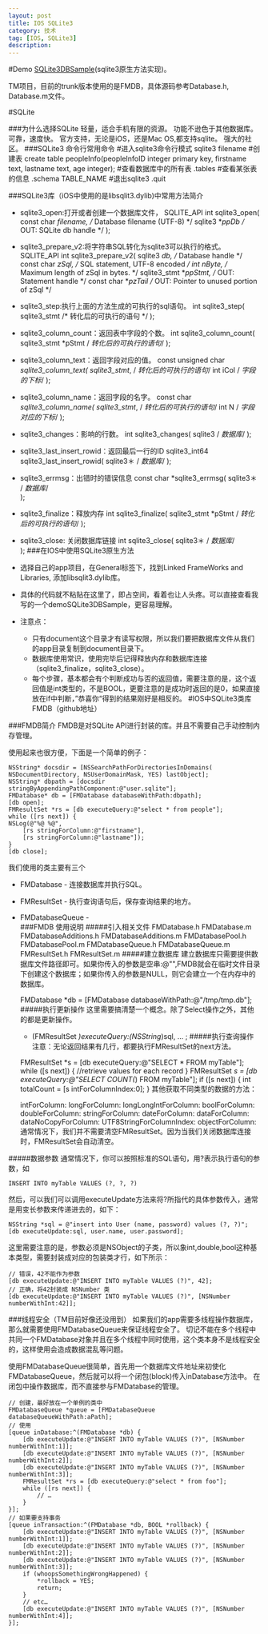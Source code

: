 ```yaml
---
layout: post
title: IOS SQLite3
category: 技术
tag: [IOS, SQLite3]
description:  
---
```



#Demo
[SQLite3DBSample](https://github.com/lbrb/SQLite3DBSample)(sqlite3原生方法实现)。

TM项目，目前的trunk版本使用的是FMDB，具体源码参考Database.h, Database.m文件。

#SQLite

###为什么选择SQLite
轻量，适合手机有限的资源。
功能不逊色于其他数据库。
可靠，速度快。
官方支持，无论是iOS，还是Mac OS,都支持sqlite。
强大的社区。
###SQLite3 命令行常用命令
	#进入sqlite3命令行模式
	sqlite3 filename
	#创建表
	create table peopleInfo(peopleInfoID integer primary key, firstname text, lastname text, age integer);
	#查看数据库中的所有表
	.tables
	#查看某张表的信息
	.schema TABLE_NAME
	#退出sqlite3
	.quit
	
###SQLite3库（iOS中使用的是libsqlit3.dylib)中常用方法简介
- sqlite3_open:打开或者创建一个数据库文件，
SQLITE_API int sqlite3_open(
  const char *filename,   /* Database filename (UTF-8) */
  sqlite3 **ppDb          /* OUT: SQLite db handle */
);

- sqlite3_prepare_v2:将字符串SQL转化为sqlite3可以执行的格式。
SQLITE_API int sqlite3_prepare_v2(
  sqlite3 *db,            /* Database handle */
  const char *zSql,       /* SQL statement, UTF-8 encoded */
  int nByte,              /* Maximum length of zSql in bytes. */
  sqlite3_stmt **ppStmt,  /* OUT: Statement handle */
  const char **pzTail     /* OUT: Pointer to unused portion of zSql */

- sqlite3_step:执行上面的方法生成的可执行的sql语句。
int  sqlite3_step(
sqlite3_stmt       /* 转化后的可执行的语句 */ 
);

- sqlite3_column_count：返回表中字段的个数。
int sqlite3_column_count(
sqlite3_stmt *pStmt  / *转化后的可执行的语句*/ 
);

- sqlite3_column_text：返回字段对应的值。
const unsigned char *sqlite3_column_text(
sqlite3_stmt*, / *转化后的可执行的语句*/ 
int iCol       / *字段的下标*/ 
);

- sqlite3_column_name：返回字段的名字。
const char *sqlite3_column_name(
sqlite3_stmt*, / *转化后的可执行的语句*/ 
 int N           / *字段对应的下标*/ 
);

- sqlite3_changes：影响的行数。
int sqlite3_changes(
sqlite3  / *数据库*/ 
);

- sqlite3_last_insert_rowid：返回最后一行的ID
sqlite3_int64 sqlite3_last_insert_rowid(
sqlite3＊ / *数据库*/ 
);

- sqlite3_errmsg：出错时的错误信息
const char *sqlite3_errmsg(
sqlite3＊   / *数据库*/  
);

- sqlite3_finalize：释放内存
int sqlite3_finalize(
sqlite3_stmt *pStmt   / *转化后的可执行的语句*/ 
);

- sqlite3_close: 关闭数据库链接
int sqlite3_close(
sqlite3＊  / *数据库*/   
);
###在IOS中使用SQLite3原生方法
- 选择自己的app项目，在General标签下，找到Linked FrameWorks and Libraries, 添加libsqlit3.dylib库。
- 具体的代码就不粘贴在这里了，即占空间，看着也让人头疼。可以直接查看我写的一个demoSQLite3DBSample，更容易理解。
- 注意点：
	- 只有document这个目录才有读写权限，所以我们要把数据库文件从我们的app目录复制到document目录下。
	- 数据库使用常识，使用完毕后记得释放内存和数据库连接（sqlite3_finalize，sqlite3_close）。
	- 每个步骤，基本都会有个判断成功与否的返回值，需要注意的是，这个返回值是int类型的，不是BOOL，更要注意的是成功时返回的是0，如果直接放在if中判断，”恭喜你“得到的结果刚好是相反的。
#IOS中SQLite3类库FMDB（github地址）

###FMDB简介
FMDB是对SQLite API进行封装的库。并且不需要自己手动控制内存管理。

使用起来也很方便，下面是一个简单的例子：

	NSString* docsdir = [NSSearchPathForDirectoriesInDomains( NSDocumentDirectory, NSUserDomainMask, YES) lastObject];
	NSString* dbpath = [docsdir stringByAppendingPathComponent:@"user.sqlite"];
	FMDatabase* db = [FMDatabase databaseWithPath:dbpath];
	[db open];
	FMResultSet *rs = [db executeQuery:@"select * from people"];
	while ([rs next]) {
    NSLog(@"%@ %@",
        [rs stringForColumn:@"firstname"],
        [rs stringForColumn:@"lastname"]);
	}
	[db close];
我们使用的类主要有三个

- FMDatabase -   连接数据库并执行SQL。
- FMResultSet -   执行查询语句后，保存查询结果的地方。
- FMDatabaseQueue -  
###FMDB 使用说明
#####引入相关文件
	FMDatabase.h
	FMDatabase.m
	FMDatabaseAdditions.h
	FMDatabaseAdditions.m
	FMDatabasePool.h
	FMDatabasePool.m
	FMDatabaseQueue.h
	FMDatabaseQueue.m
	FMResultSet.h
	FMResultSet.m
#####建立数据库
建立数据库只需要提供数据库文件路径即可。如果你传入的参数是空串:@"",FMDB就会在临时文件目录下创建这个数据库；如果你传入的参数是NULL，则它会建立一个在内存中的数据库。

	FMDatabase *db = [FMDatabase databaseWithPath:@"/tmp/tmp.db"];
#####执行更新操作
这里需要搞清楚一个概念。除了Select操作之外，其他的都是更新操作。

	- (FMResultSet *)executeQuery:(NSString*)sql, ... ;
#####执行查询操作
注意：无论返回结果有几行，都要执行FMResultSet的next方法。

	FMResultSet *s = [db executeQuery:@"SELECT * FROM myTable"];
	while ([s next]) {
	    //retrieve values for each record
	}
	FMResultSet *s = [db executeQuery:@"SELECT COUNT(*) FROM myTable"];
	if ([s next]) {
	    int totalCount = [s intForColumnIndex:0];
	}
其他获取不同类型的数据的方法：

	intForColumn:
	longForColumn:
	longLongIntForColumn:
	boolForColumn:
	doubleForColumn:
	stringForColumn:
	dateForColumn:
	dataForColumn:
	dataNoCopyForColumn:
	UTF8StringForColumnIndex:
	objectForColumn:
通常情况下，我们并不需要清空FMResultSet。因为当我们关闭数据库连接时，FMResultSet会自动清空。

#####数据参数
通常情况下，你可以按照标准的SQL语句，用?表示执行语句的参数，如

	INSERT INTO myTable VALUES (?, ?, ?)
然后，可以我们可以调用executeUpdate方法来将?所指代的具体参数传入，通常是用变长参数来传递进去的，如下：

	NSString *sql = @"insert into User (name, password) values (?, ?)";
	[db executeUpdate:sql, user.name, user.password];
这里需要注意的是，参数必须是NSObject的子类，所以象int,double,bool这种基本类型，需要封装成对应的包装类才行，如下所示：

	// 错误，42不能作为参数
	[db executeUpdate:@"INSERT INTO myTable VALUES (?)", 42];
	// 正确，将42封装成 NSNumber 类
	[db executeUpdate:@"INSERT INTO myTable VALUES (?)", [NSNumber numberWithInt:42]];
###线程安全（TM目前好像还没用到）
如果我们的app需要多线程操作数据库，那么就需要使用FMDatabaseQueue来保证线程安全了。 切记不能在多个线程中共同一个FMDatabase对象并且在多个线程中同时使用，这个类本身不是线程安全的，这样使用会造成数据混乱等问题。

使用FMDatabaseQueue很简单，首先用一个数据库文件地址来初使化FMDatabaseQueue，然后就可以将一个闭包(block)传入inDatabase方法中。 在闭包中操作数据库，而不直接参与FMDatabase的管理。

	// 创建，最好放在一个单例的类中
	FMDatabaseQueue *queue = [FMDatabaseQueue databaseQueueWithPath:aPath];
	// 使用
	[queue inDatabase:^(FMDatabase *db) {
	    [db executeUpdate:@"INSERT INTO myTable VALUES (?)", [NSNumber numberWithInt:1]];
	    [db executeUpdate:@"INSERT INTO myTable VALUES (?)", [NSNumber numberWithInt:2]];
	    [db executeUpdate:@"INSERT INTO myTable VALUES (?)", [NSNumber numberWithInt:3]];
	    FMResultSet *rs = [db executeQuery:@"select * from foo"];
	    while ([rs next]) {
	        // …
	    }
	}];
	// 如果要支持事务
	[queue inTransaction:^(FMDatabase *db, BOOL *rollback) {
	    [db executeUpdate:@"INSERT INTO myTable VALUES (?)", [NSNumber numberWithInt:1]];
	    [db executeUpdate:@"INSERT INTO myTable VALUES (?)", [NSNumber numberWithInt:2]];
	    [db executeUpdate:@"INSERT INTO myTable VALUES (?)", [NSNumber numberWithInt:3]];
	    if (whoopsSomethingWrongHappened) {
	        *rollback = YES;
	        return;
	    }
	    // etc…
	    [db executeUpdate:@"INSERT INTO myTable VALUES (?)", [NSNumber numberWithInt:4]];
	}];








